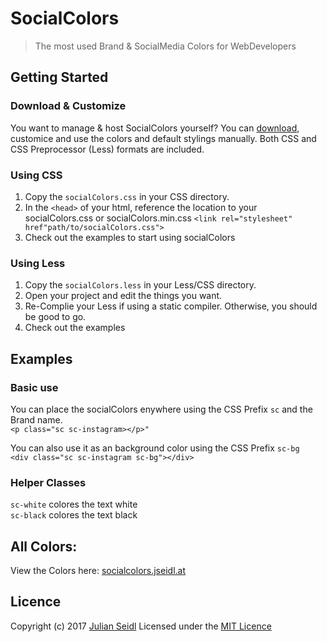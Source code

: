 # SocialColors
> The most used Brand &amp; SocialMedia Colors for WebDevelopers

## Getting Started

### Download & Customize
You want to manage & host SocialColors yourself? You can [download](https://github.com/Thejuse/SocialColors/zipball/master), customice and use the colors and default stylings manually. Both CSS and CSS Preprocessor (Less) formats are included.

### Using CSS
1. Copy the `socialColors.css` in your CSS directory.
2. In the `<head>` of your html, reference the location to your socialColors.css or socialColors.min.css   `<link rel="stylesheet" href"path/to/socialColors.css">`
3. Check out the examples to start using socialColors

### Using Less
1. Copy the `socialColors.less` in your Less/CSS directory.
2. Open your project and edit the things you want.
3. Re-Complie your Less if using a static compiler. Otherwise, you should be good to go.
4. Check out the examples

## Examples

### Basic use
You can place the socialColors enywhere using the CSS Prefix `sc` and the Brand name.    
`<p class="sc sc-instagram></p>"`

You can also use it as an background color using the CSS Prefix `sc-bg`   
`<div class="sc sc-instagram sc-bg"></div>`

### Helper Classes
`sc-white` colores the text white   
`sc-black` colores the text black

## All Colors:

View the Colors here: [socialcolors.jseidl.at](https://socialcolors.jseidl.at/)

## Licence
Copyright (c) 2017 [Julian Seidl](https://www.jseidl.at)
Licensed under the [MIT Licence](LICENCE)